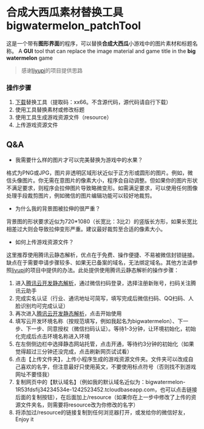 # 合成大西瓜素材替换工具bigwatermelon_patchTool

这是一个带有**图形界面**的程序，可以替换**合成大西瓜**小游戏中的图片素材和标题名称。
A **GUI** tool that can replace the image material and game title in the **big watermelon** game

> 感谢[liyupi](https://github.com/liyupi/daxigua)的项目提供思路

### 操作步骤

 1. [下载](https://pan.baidu.com/s/1-VrDa5h94YymE8sDna1zkQ)替换工具（提取码：xx66。不含源代码，源代码请自行下载）
 2. 使用工具替换素材或修改标题
 3. 使用工具生成游戏资源文件（resource）
 4. 上传游戏资源文件

## Q&A

 - 我需要什么样的图片才可以完美替换为游戏中的水果？
 
 格式为PNG或JPG，图片非透明区域形状近似于正方形或圆形的图片。例如，微信头像图片。你无需在意图片的像素大小，程序会自动调整。但如果你的图片形状不满足要求，则程序会拉伸图片导致略微变形。如需满足要求，可以使用任何图像处理手段裁剪图片，例如微信的图片编辑功能可以较好地裁剪。
 
 - 为什么我的背景图被拉伸的很严重？
 
 背景图的形状要求近似为720*1080（长宽比：3比2）的竖版长方形，如果长宽比相差过大则会导致拉伸变形严重。建议最好裁剪至合适的像素大小。
 
 - 如何上传游戏资源文件？

这里推荐使用腾讯云静态解析，优点在于免费、操作便捷、不易被微信封锁链接。缺点在于需要申请步骤较多、如果无已备案的域名，无法绑定域名。其他方法请参照[liyupi](https://github.com/liyupi/daxigua)的项目中提供的办法。此处提供使用腾讯云静态解析的操作步骤：

 1. 进入[腾讯云开发静态解析](https://cloud.tencent.com/product/wh)，通过微信扫码登录，选择注册新账号，扫码关注腾讯云助手
 2. 完成实名认证（行业、通讯地址可简写，填写完成后微信扫码、QQ扫码、人脸识别均可完成认证）
 3. 再次进入[腾讯云开发静态解析](https://cloud.tencent.com/product/wh)，点击开始使用
 4. 填写云开发环境名称（按规范填写，例如我起名为bigwatermelon）、下一步、下一步、同意授权（微信扫码认证）。等待1-3分钟，让环境初始化，初始化完成后点击环境名称进入环境
 5. 在左侧侧边栏中选择静态网站托管，点击开通，等待约3分钟的初始化（如果觉得超过三分钟还没完成，点击刷新网页试试看）
 6. 点击【上传文件夹】，上传小程序生成的游戏资源文件夹。文件夹可以改成自己喜欢的名字，但注意最好只使用英文，不要使用标点符号（否则找不到游戏网址不要怪我）
 7. 复制网页中的【默认域名】（例如我的默认域名近似为：bigwatermelon-1R53fdsfij34234534e-1242523452.tcloudbaseapp.com，也可以点击链接后面的复制按钮），在后面加上/resource（如果你在上一步中修改了上传的资源文件夹名，则需要将resource改为你修改的名字）
 8. 将添加过/resource的链接复制到任何浏览器打开，或发给你的微信好友，Enjoy it
